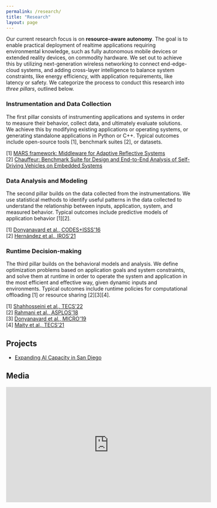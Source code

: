 ```yaml
---
permalink: /research/
title: "Research"
layout: page
---
```


Our current research focus is on **resource-aware autonomy**. 
The goal is to enable practical deployment of realtime applications requiring environmental knowledge, such as fully autonomous mobile devices or extended reality devices, on commodity hardware. 
We set out to achieve this by utilizing next-generation wireless networking to connect end-edge-cloud systems, and adding cross-layer intelligence to balance system constraints, like energy efficiency, with application requirements, like latency or safety. 
We categorize the process to conduct this research into _three pillars_, outlined below.

### Instrumentation and Data Collection ###
The first pillar consists of instrumenting applications and systems in order to measure their behavior, collect data, and ultimately evaluate solutions.
We achieve this by modifying existing applications or operating systems, or generating standalone applications in Python or C++.
Typical outcomes include open-source tools [1], benchmark suites [2], or datasets.

[1] [MARS framework: Middleware for Adaptive Reflective Systems](https://github.com/duttresearchgroup/MARS)<br>
[2] [Chauffeur: Benchmark Suite for Design and End-to-End Analysis of Self-Driving Vehicles on Embedded Systems](https://github.com/duttresearchgroup/Chauffeur) 

### Data Analysis and Modeling ###
The second pillar builds on the data collected from the instrumentations.
We use statistical methods to identify useful patterns in the data collected to understand the relationship between inputs, application, system, and measured behavior.
Typical outcomes include predictive models of application behavior [1][2].

[1] [Donyanavard et al., CODES+ISSS'16](https://dl.acm.org/doi/abs/10.1145/2968456.2968459)<br>
[2] [Hernández et al., IROS'21](https://ieeexplore.ieee.org/abstract/document/9635978)

### Runtime Decision-making ###
The third pillar builds on the behavioral models and analysis.
We define optimization problems based on application goals and system constraints, and solve them at runtime in order to operate the system and application in the most efficient and effective way, given dynamic inputs and environments.
Typical outcomes include runtime policies for computational offloading [1] or resource sharing [2][3][4].

[1] [Shahhosseini et al., TECS'22](https://dl.acm.org/doi/full/10.1145/3520129)<br>
[2] [Rahmani et al., ASPLOS'18](https://dl.acm.org/doi/abs/10.1145/3173162.3173199)<br>
[3] [Donyanavard et al., MICRO'19](https://dl.acm.org/doi/abs/10.1145/3352460.3358312)<br>
[4] [Maity et al., TECS'21](https://dl.acm.org/doi/abs/10.1145/3466875)

## Projects
* [Expanding AI Capacity in San Diego](https://expandai.sdsu.edu/)

## Media
<iframe width="560" height="315" src="https://www.youtube-nocookie.com/embed/iGdzzA-jpNc" title="YouTube video player" frameborder="0" allow="accelerometer; autoplay; clipboard-write; encrypted-media; gyroscope; picture-in-picture; web-share" allowfullscreen></iframe>
  
<!--iframe width="560" height="315" src="https://www.youtube-nocookie.com/embed/iDVT4Gyp8q8" title="Fall 2022 Colloquium Talk - Bryan Donyanavard (09/09/2022)" frameborder="0" allow="accelerometer; autoplay; clipboard-write; encrypted-media; gyroscope; picture-in-picture; web-share" allowfullscreen></iframe-->

